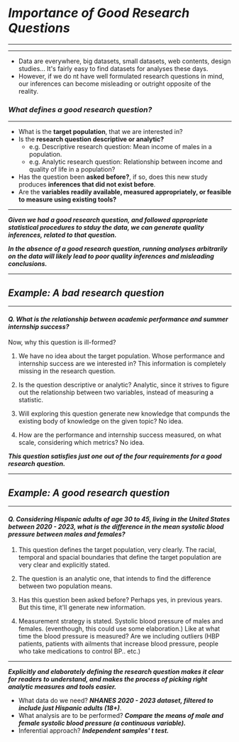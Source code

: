 # ___Importance of Good Research Questions___
-----------------
-----------------

- Data are everywhere, big datasets, small datasets, web contents, design studies... It's fairly easy to find datasets for analyses these days.
- However, if we do nt have well formulated research questions in mind, our inferences can become misleading or outright opposite of the reality.

### ___What defines a good research question?___
---------------

- What is the __target population__, that we are interested in?
- Is the __research question descriptive or analytic?__
    - e.g. Descriptive research question: Mean income of males in a population.
    - e.g. Analytic research question: Relationship between income and quality of life in a population?
- Has the question been __asked before?__, if so, does this new study produces __inferences that did not exist before__.
- Are the __variables readily available, measured appropriately, or feasible to measure using existing tools?__

-----------------

___Given we had a good research question, and followed appropriate statistical procedures to stduy the data, we can generate quality inferences, related to that question.___

___In the absence of a good research question, running analyses arbitrarily on the data will likely lead to poor quality inferences and misleading conclusions.___

----------------

## ___Example: A bad research question___
----------------

#### ___Q. What is the relationship between academic performance and summer internship success?___

Now, why this question is ill-formed?

1. We have no idea about the target population. Whose performance and internship success are we interested in? This information is completely missing in the research question.

2. Is the question descriptive or analytic? Analytic, since it strives to figure out the relationship between two variables, instead of measuring a statistic.

3. Will exploring this question generate new knowledge that compunds the existing body of knowledge on the given topic? No idea.

4. How are the performance and internship success measured, on what scale, considering which metrics? No idea.

___This question satisfies just one out of the four requirements for a good research question.___

-----------------------

## ___Example: A good research question___
----------------

#### ___Q. Considering Hispanic adults of age 30 to 45, living in the United States between 2020 - 2023, what is the difference in the mean systolic blood pressure between males and females?___

1. This question defines the target population, very clearly. The racial, temporal and spacial boundaries that define the target population are very clear and explicitly stated.

2. The question is an analytic one, that intends to find the difference between two population means.

3. Has this question been asked before? Perhaps yes, in previous years. But this time, it'll generate new information.

4. Measurement strategy is stated. Systolic blood pressure of males and females. (eventhough, this could use some elaboration.) Like at what time the blood pressure is measured? Are we including outliers (HBP patients, patients with ailments that increase blood pressure, people who take medications to control BP.. etc.)

-------------------

___Explicitly and elaborately defining the research question makes it clear for readers to understand, and makes the process of picking right analytic measures and tools easier.___

- What data do we need? ___NHANES 2020 - 2023 dataset, filtered to include just Hispanic adults (18+)___.
- What analysis are to be performed? ___Compare the means of male and female systolic blood pressure (a continuous variable).___
- Inferential approach? ___Independent samples' t test.___
  